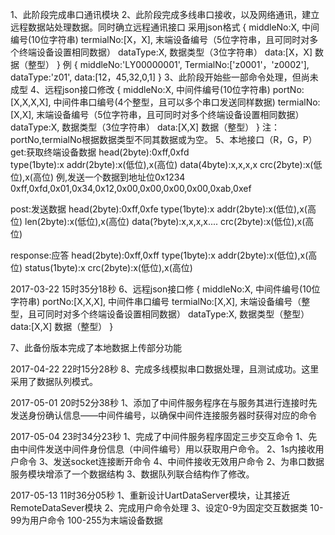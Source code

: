 1、此阶段完成串口通讯模块
2、此阶段完成多线串口接收，以及网络通讯，建立远程数据站处理数据。同时确立远程通讯接口
采用json格式
{
	middleNo:X,			中间编号(10位字符串)
	termialNo:[X，X],	末端设备编号（5位字符串，且可同时对多个终端设备设置相同数据）
	dataType:X,			数据类型（3位字符串）
	data:[X，X]			数据（整型）
}
例
{
	middleNo:'LY00000001',
	TermialNo:['z0001'，'z0002'],
	dataType:'z01',
	data:[12，45,32,0,1]
}
3、此阶段开始些一部命令处理，但尚未成型
4、远程json接口修改
{
	middleNo:X,			中间件编号(10位字符串)
	portNo:[X,X,X,X],	中间件串口编号(4个整型，且可以多个串口发送同样数据)
	termialNo:[X,X],	末端设备编号（5位字符串，且可同时对多个终端设备设置相同数据）
	dataType:X,			数据类型（3位字符串）
	data:[X,X]			数据（整型）
}
注：portNo,termialNo根据数据类型不同其数据或为空。
5、本地接口（R，G，P）
get:获取终端设备数据
head(2byte):0xff,0xfd	
type(1byte):x
addr(2byte):x(低位),x(高位)
data(4byte):x,x,x,x	
crc(2byte):x(低位),x(高位)
例,发送一个数据到地址位0x1234
0xff,0xfd,0x01,0x34,0x12,0x00,0x00,0x00,0x00,0xab,0xef

post:发送数据
head(2byte):0xff,0xfe
type(1byte):x
addr(2byte):x(低位),x(高位)
len(2byte):x(低位),x(高位)
data(?byte):x,x,x,x....
crc(2byte):x(低位),x(高位)

response:应答
head(2byte):0xff,0xff
type(1byte):x
addr(2byte):x(低位),x(高位)
status(1byte):x
crc(2byte):x(低位),x(高位)

2017-03-22 15时35分18秒
6、远程json接口修
{
	middleNo:X,			中间件编号(10位字符串)
	portNo:[X,X,X],		中间件串口编号
	termialNo:[X,X],	末端设备编号（整型，且可同时对多个终端设备设置相同数据）
	dataType:X,			数据类型（整型）
	data:[X,X]			数据（整型）
}

7、此备份版本完成了本地数据上传部分功能

2017-04-22 22时15分28秒
8、完成多线模拟串口数据处理，且测试成功。这里采用了数据队列模式。

2017-05-01 20时52分38秒
1、添加了中间件服务程序在与服务其进行连接时先发送身份确认信息——中间件编号，以确保中间件连接服务器时获得对应的命令

2017-05-04 23时34分23秒
1、完成了中间件服务程序固定三步交互命令
	1、先由中间件发送中间件身份信息（中间件编号）用以获取用户命令。
	2、1s内接收用户命令
	3、发送socket连接断开命令
	4、中间件接收无效用户命令
2、为串口数据服务模块增添了一个数据结构
3、数据队列联合结构作了修改。

2017-05-13 11时36分05秒
1、重新设计UartDataServer模块，让其接近RemoteDataSever模块
2、完成用户命令处理
3、设定0-9为固定交互数据类
	10-99为用户命令
	100-255为末端设备数据







